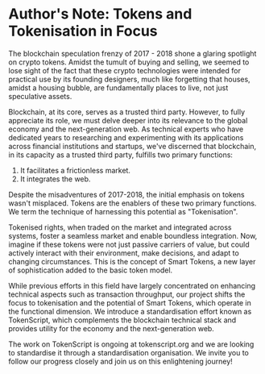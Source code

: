 # Author's Note: Tokens and Tokenisation in Focus

The blockchain speculation frenzy of 2017 - 2018 shone a glaring spotlight on crypto tokens. Amidst the tumult of buying and selling, we seemed to lose sight of the fact that these crypto technologies were intended for practical use by its founding designers, much like forgetting that houses, amidst a housing bubble, are fundamentally places to live, not just speculative assets.

Blockchain, at its core, serves as a trusted third party. However, to fully appreciate its role, we must delve deeper into its relevance to the global economy and the next-generation web. As technical experts who have dedicated years to researching and experimenting with its applications across financial institutions and startups, we've discerned that blockchain, in its capacity as a trusted third party, fulfills two primary functions:

1. It facilitates a frictionless market.
2. It integrates the web.

Despite the misadventures of 2017-2018, the initial emphasis on tokens wasn't misplaced. Tokens are the enablers of these two primary functions. We term the technique of harnessing this potential as "Tokenisation".

Tokenised rights, when traded on the market and integrated across systems, foster a seamless market and enable boundless integration. Now, imagine if these tokens were not just passive carriers of value, but could actively interact with their environment, make decisions, and adapt to changing circumstances. This is the concept of Smart Tokens, a new layer of sophistication added to the basic token model.

While previous efforts in this field have largely concentrated on enhancing technical aspects such as transaction throughput, our project shifts the focus to tokenisation and the potential of Smart Tokens, which operate in the functional dimension. We introduce a standardisation effort known as TokenScript, which complements the blockchain technical stack and provides utility for the economy and the next-generation web.

The work on TokenScript is ongoing at tokenscript.org and we are looking to standardise it through a standardisation organisation. We invite you to follow our progress closely and join us on this enlightening journey!
